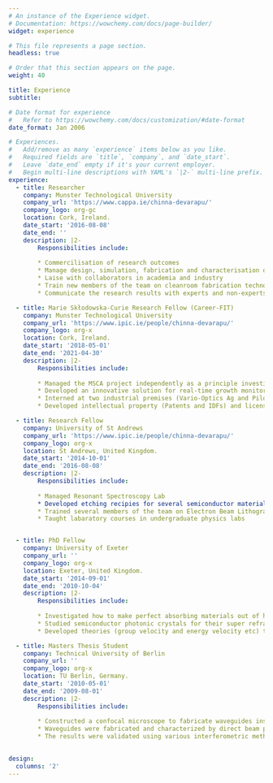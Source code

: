 ```yaml
---
# An instance of the Experience widget.
# Documentation: https://wowchemy.com/docs/page-builder/
widget: experience

# This file represents a page section.
headless: true

# Order that this section appears on the page.
weight: 40

title: Experience
subtitle:

# Date format for experience
#   Refer to https://wowchemy.com/docs/customization/#date-format
date_format: Jan 2006

# Experiences.
#   Add/remove as many `experience` items below as you like.
#   Required fields are `title`, `company`, and `date_start`.
#   Leave `date_end` empty if it's your current employer.
#   Begin multi-line descriptions with YAML's `|2-` multi-line prefix.
experience:
  - title: Researcher 
    company: Munster Technological University 
    company_url: 'https://www.cappa.ie/chinna-devarapu/'
    company_logo: org-gc
    location: Cork, Ireland.
    date_start: '2016-08-08'
    date_end: ''
    description: |2-
        Responsibilities include:
        
        * Commercilisation of research outcomes
        * Manage design, simulation, fabrication and characterisation of photonic devices
        * Laise with collaborators in academia and industry
        * Train new members of the team on cleanroom fabrication technologies
        * Communicate the research results with experts and non-experts 

  - title: Marie Skłodowska-Curie Research Fellow (Career-FIT)
    company: Munster Technological University 
    company_url: 'https://www.ipic.ie/people/chinna-devarapu/'
    company_logo: org-x
    location: Cork, Ireland.
    date_start: '2018-05-01'
    date_end: '2021-04-30'
    description: |2-
        Responsibilities include:
        
        * Managed the MSCA project independently as a principle investigator
        * Developed an innovative solution for real-time growth monitoring of bacterial solutions 
        * Interned at two industrial premises (Vario-Optics Ag and Pilot Photonics)
        * Developed intellectual property (Patents and IDFs) and licensed to industrial partners

  - title: Research Fellow 
    company: University of St Andrews 
    company_url: 'https://www.ipic.ie/people/chinna-devarapu/'
    company_logo: org-x
    location: St Andrews, United Kingdom.
    date_start: '2014-10-01'
    date_end: '2016-08-08'
    description: |2-
        Responsibilities include:
        
        * Managed Resonant Spectroscopy Lab
        * Developed etching recipies for several semiconductor materials (ex: SiC, a:Si)
        * Trained several members of the team on Electron Beam Lithography, Etching, SEM, etc
        * Taught labaratory courses in undergraduate physics labs


  - title: PhD Fellow
    company: University of Exeter
    company_url: ''
    company_logo: org-x
    location: Exeter, United Kingdom.
    date_start: '2014-09-01'
    date_end: '2010-10-04'
    description: |2-
        Responsibilities include:
        
        * Investigated how to make perfect absorbing materials out of highly reflecting materials
        * Studied semiconductor photonic crystals for their super refracting properties
        * Developed theories (group velocity and energy velocity etc) to understand losyy photonic crystals 

  - title: Masters Thesis Student
    company: Technical University of Berlin
    company_url: ''
    company_logo: org-x
    location: TU Berlin, Germany.
    date_start: '2010-05-01'
    date_end: '2009-08-01'
    description: |2-
        Responsibilities include:
        
        * Constructed a confocal microscope to fabricate waveguides inside a photo polymer
        * Waveguides were fabricated and characterized by direct beam photo-lithographic technique
        * The results were validated using various interferometric methods. 

      
design:
  columns: '2'
---
```

